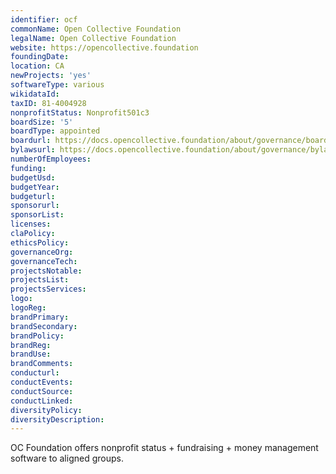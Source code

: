 ```yaml
---
identifier: ocf
commonName: Open Collective Foundation
legalName: Open Collective Foundation
website: https://opencollective.foundation
foundingDate:
location: CA
newProjects: 'yes'
softwareType: various
wikidataId:
taxID: 81-4004928
nonprofitStatus: Nonprofit501c3
boardSize: '5'
boardType: appointed
boardurl: https://docs.opencollective.foundation/about/governance/board-members
bylawsurl: https://docs.opencollective.foundation/about/governance/bylaws
numberOfEmployees:
funding:
budgetUsd:
budgetYear:
budgeturl:
sponsorurl:
sponsorList:
licenses:
claPolicy:
ethicsPolicy:
governanceOrg:
governanceTech:
projectsNotable:
projectsList:
projectsServices:
logo:
logoReg:
brandPrimary:
brandSecondary:
brandPolicy:
brandReg:
brandUse:
brandComments:
conducturl:
conductEvents:
conductSource:
conductLinked:
diversityPolicy:
diversityDescription:
---
```


OC Foundation offers nonprofit status + fundraising + money management software to aligned groups.
